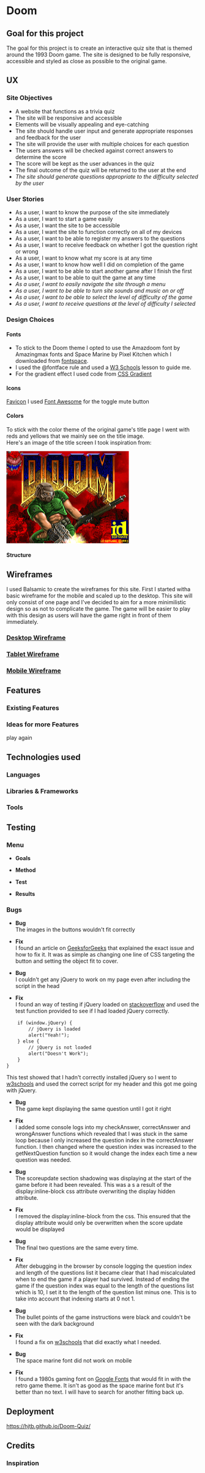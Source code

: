 # **Doom**

## **Goal for this project** 

The goal for this project is to create an interactive quiz site that is themed around the 1993 Doom game. 
The site is designed to be fully responsive, accessible and styled as close as possible to the original game.


## **UX**

### **Site Objectives**

* A website that functions as a trivia quiz
* The site will be responsive and accessible
* Elements will be visually appealing and eye-catching
* The site should handle user input and generate appropriate responses and feedback for the user
* The site will provide the user with multiple choices for each question
* The users answers will be checked against correct answers to determine the score
* The score will be kept as the user advances in the quiz
* The final outcome of the quiz will be returned to the user at the end
* *The site should generate questions appropriate to the difficulty selected by the user* 

### **User Stories**
* As a user, I want to know the purpose of the site immediately
* As a user, I want to start a game easily
* As a user, I want the site to be accessible
* As a user, I want the site to function correctly on all of my devices
* As a user, I want to be able to register my answers to the questions
* As a user, I want to receive feedback on whether I got the question right or wrong
* As a user, I want to know what my score is at any time
* As a user, I want to know how well I did on completion of the game
* As a user, I want to be able to start another game after I finish the first
* As a user, I want to be able to quit the game at any time
* *As a user, I want to easily navigate the site through a menu* 
* *As a user, I want to be able to turn site sounds and music on or off*
* *As a user, I want to be able to select the level of difficulty of the game*
* *As a user, I want to receive questions at the level of difficulty I selected*


### **Design Choices**

#### **Fonts** 
* To stick to the Doom theme I opted to use the Amazdoom font by Amazingmax fonts and Space Marine by Pixel Kitchen which I downloaded from [fontspace](https://www.fontspace.com/category/doom).
* I used the @fontface rule and used a [W3 Schools](https://www.w3schools.com/css/css3_fonts.asp) lesson to guide me.
* For the gradient effect I used code from [CSS Gradient](https://cssgradient.io/blog/css-gradient-text/)

#### **Icons**
[Favicon](https://favicon.io/favicon-converter/)
I used [Font Awesome](https://fontawesome.com/v5.15/icons/volume-mute?style=solid) for the toggle mute button

#### **Colors**
To stick with the color theme of the original game's title page I went with reds and yellows that we mainly see on the title image.  
Here's an image of the title screen I took inspiration from:

![Doom Title](assets/images/doom-title-image.png)

#### **Structure**

## **Wireframes**

I used Balsamic to create the wireframes for this site. First I started witha basic wireframe for the mobile and scaled up to the desktop. This site will only consist of one page and I've decided to aim for a more minimilistic design so as not to complicate the game. The game will be easier to play with this design as users will have the game right in front of them immediately.

### [Desktop Wireframe](wireframes/desktop.png)

### [Tablet Wireframe](wireframes/tablet.png)

### [Mobile Wireframe](wireframes/mobile.png)


## **Features**
 
### **Existing Features**

### **Ideas for more Features**
 play again
## **Technologies used**
 
### **Languages**

### **Libraries & Frameworks**

### **Tools**
 
## **Testing**

### **Menu**

* **Goals**    

* **Method**   

* **Test**    

* **Results**    

### **Bugs**

* **Bug**    
The images in the buttons wouldn't fit correctly
* **Fix**          
I found an article on [GeeksforGeeks](https://www.geeksforgeeks.org/how-to-auto-resize-an-image-to-fit-a-div-container-using-css/) that explained the exact issue and how to fix it. It was as simple as changing one line of CSS targeting the button and setting the object fit to cover.

* **Bug**    
I couldn't get any jQuery to work on my page even after including the script in the head
* **Fix**          
I found an way of testing if jQuery loaded on [stackoverflow](https://stackoverflow.com/questions/7341865/checking-if-jquery-is-loaded-using-javascript) and used the test function provided to see if I had loaded jQuery correctly.

```window.onload = function() {
    if (window.jQuery) {  
        // jQuery is loaded  
        alert("Yeah!");
    } else {
        // jQuery is not loaded
        alert("Doesn't Work");
    }
}
```
This test showed that I hadn't correctly installed jQuery so I went to [w3schools](https://www.w3schools.com/jquery/jquery_get_started.asp) and used the correct script for my header and this got me going with jQuery.

* **Bug**    
The game kept displaying the same question until I got it right
* **Fix**          
I added some console logs into my checkAnswer, correctAnswer and wrongAnswer functions which revealed that I was stuck in the same loop because I only increased the question index in the correctAnswer function.
I then changed where the question index was increased to the getNextQuestion function so it would change the index each time a new question was needed.

* **Bug**    
The scoreupdate section shadowing was displaying at the start of the game before it had been revealed.
This was a s a result of the display:inline-block css attribute overwriting the display hidden attribute.
* **Fix**          
I removed the display:inline-block from the css. This ensured that the display attribute would only be overwritten when the score update would be displayed

* **Bug**    
The final two questions are the same every time.

* **Fix**          
After debugging in the browser by console logging the question index and length of the questions list it became clear that I had miscalculated when to end the game if a player had survived.
Instead of ending the game if the question index was equal to the length of the questions list which is 10, I set it to the length of the question list minus one. This is to take into account that indexing starts at 0 not 1.

* **Bug**    
The bullet points of the game instructions were black and couldn't be seen with the dark background

* **Fix**          
I found a fix on [w3schools](https://www.w3schools.com/howto/howto_css_bullet_color.asp) that did exactly what I needed.

* **Bug**    
The space marine font did not work on mobile

* **Fix**          
I found a 1980s gaming font on [Google Fonts](https://fonts.google.com/specimen/Press+Start+2P#standard-styles) that would fit in with the retro game theme. It isn't as good as the space marine font but it's better than no text. I will have to search for another fitting back up.

## **Deployment**
 https://hjtb.github.io/Doom-Quiz/
## **Credits**

### **Inspiration**
